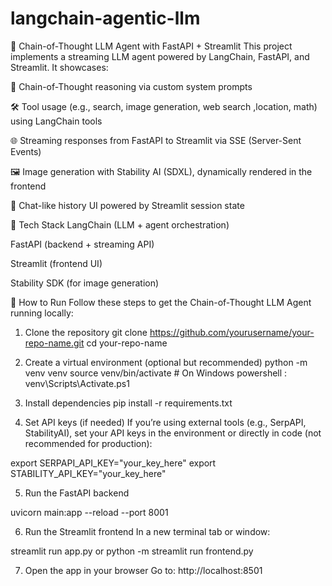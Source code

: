 # langchain-agentic-llm

🧠 Chain-of-Thought LLM Agent with FastAPI + Streamlit
This project implements a streaming LLM agent powered by LangChain, FastAPI, and Streamlit. It showcases:

🧩 Chain-of-Thought reasoning via custom system prompts

🛠️ Tool usage (e.g., search, image generation, web search ,location, math) using LangChain tools

🌐 Streaming responses from FastAPI to Streamlit via SSE (Server-Sent Events)

🖼️ Image generation with Stability AI (SDXL), dynamically rendered in the frontend

💬 Chat-like history UI powered by Streamlit session state

🔧 Tech Stack
LangChain (LLM + agent orchestration)

FastAPI (backend + streaming API)

Streamlit (frontend UI)

Stability SDK (for image generation)


🚀 How to Run
Follow these steps to get the Chain-of-Thought LLM Agent running locally:

1. Clone the repository
git clone https://github.com/yourusername/your-repo-name.git
cd your-repo-name

2. Create a virtual environment (optional but recommended)
   python -m venv venv
   source venv/bin/activate    # On Windows powershell : venv\Scripts\Activate.ps1

3. Install dependencies
pip install -r requirements.txt

4. Set API keys (if needed)
If you’re using external tools (e.g., SerpAPI, StabilityAI), set your API keys in the environment or directly in code (not recommended for production):

export SERPAPI_API_KEY="your_key_here"
export STABILITY_API_KEY="your_key_here"

5. Run the FastAPI backend


uvicorn main:app --reload --port 8001

6. Run the Streamlit frontend
In a new terminal tab or window:

streamlit run app.py or  python -m streamlit run frontend.py

7. Open the app in your browser
Go to: http://localhost:8501

